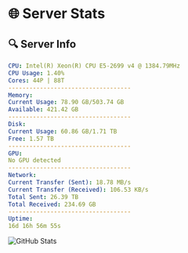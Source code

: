 # 🌐 Server Stats
## 🔍 Server Info
```yaml
CPU: Intel(R) Xeon(R) CPU E5-2699 v4 @ 1384.79MHz
CPU Usage: 1.40%
Cores: 44P | 88T
-----------------------------------
Memory:
Current Usage: 78.90 GB/503.74 GB
Available: 421.42 GB
-----------------------------------
Disk:
Current Usage: 60.86 GB/1.71 TB
Free: 1.57 TB
-----------------------------------
GPU:
No GPU detected
-----------------------------------
Network:
Current Transfer (Sent): 18.78 MB/s
Current Transfer (Received): 106.53 KB/s
Total Sent: 26.39 TB
Total Received: 234.69 GB
-----------------------------------
Uptime:
16d 16h 56m 55s
```
![GitHub Stats](https://img.shields.io/badge/Updated-2025-03-24_14:19:44-blue)